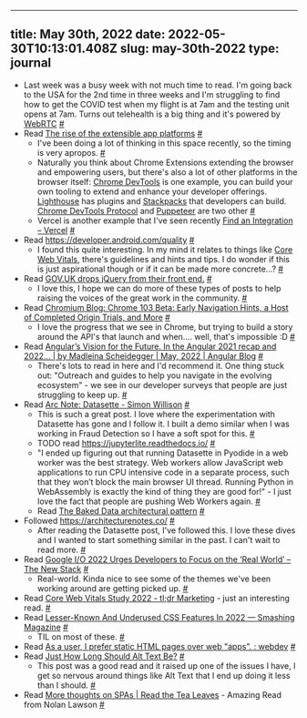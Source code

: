 
---
title: May 30th, 2022 
date: 2022-05-30T10:13:01.408Z
slug: may-30th-2022
type: journal
---
* Last week was a busy week with not much time to read. I'm going back to the USA for the 2nd time in three weeks and I'm struggling to find how to get the COVID test when my flight is at 7am and the testing unit opens at 7am. Turns out telehealth is a big thing and it's powered by [WebRTC](../entry/webrtc) [#](#629498bd-e385-4574-8a35-644eb5800ff9)<a name="629498bd-e385-4574-8a35-644eb5800ff9"></a>
* Read [The rise of the extensible app platforms](https://blog.almaer.com/the-rise-of-the-extensible-app-platforms/) [#](#629498ad-45a9-4035-962c-15ef9e74f6d7)<a name="629498ad-45a9-4035-962c-15ef9e74f6d7"></a>
  * I've been doing a lot of thinking in this space recently, so the timing is very apropos. [#](#629498fd-5f50-418e-8a33-eeba76fc8bd7)<a name="629498fd-5f50-418e-8a33-eeba76fc8bd7"></a>
  * Naturally you think about Chrome Extensions extending the browser and empowering users, but there's also a lot of other platforms in the browser itself: [Chrome DevTools](../entry/chrome-devtools) is one example, you can build your own tooling to extend and enhance your developer offerings. [Lighthouse](../entry/lighthouse) has plugins and [Stackpacks](../entry/stackpacks) that developers can build. [Chrome DevTools Protocol](../entry/chrome-devtools-protocol) and [Puppeteer](../entry/puppeteer) are two other [#](#62949a2d-6a08-4f4a-94d1-65c65e6a9970)<a name="62949a2d-6a08-4f4a-94d1-65c65e6a9970"></a>
  * Vercel is another example that I've seen recently [Find an Integration – Vercel](https://vercel.com/integrations) [#](#62949a2f-2b33-4441-8720-bdc28f93df37)<a name="62949a2f-2b33-4441-8720-bdc28f93df37"></a>
* Read https://developer.android.com/quality [#](#629498b8-7dad-4680-8263-0a8ec72a0e4c)<a name="629498b8-7dad-4680-8263-0a8ec72a0e4c"></a>
  * I found this quite interesting. In my mind it relates to things like [Core Web Vitals](../entry/core-web-vitals), there's guidelines and hints and tips. I do wonder if this is just aspirational though or if it can be made more concrete...? [#](#62949a5b-82e8-4753-8520-82addd8f2fce)<a name="62949a5b-82e8-4753-8520-82addd8f2fce"></a>
* Read [GOV.UK drops jQuery from their front end.](https://web.dev/gov-uk-drops-jquery/) [#](#62949a49-1688-4628-bf37-1ebfe1230fdf)<a name="62949a49-1688-4628-bf37-1ebfe1230fdf"></a>
  * I love this, I hope we can do more of these types of posts to help raising the voices of the great work in the community. [#](#62949b73-4924-4264-b37b-9204c6608757)<a name="62949b73-4924-4264-b37b-9204c6608757"></a>
* Read [Chromium Blog: Chrome 103 Beta: Early Navigation Hints, a Host of Completed Origin Trials, and More](https://blog.chromium.org/2022/05/chrome-103-beta-early-navigation-hints.html) [#](#62949b92-2dfd-47bf-9f5f-931ff2af6468)<a name="62949b92-2dfd-47bf-9f5f-931ff2af6468"></a>
  * I love the progress that we see in Chrome, but trying to build a story around the API's that launch and when.... well, that's impossible :D [#](#6294bd73-58d1-4eaf-8967-6b02f933568b)<a name="6294bd73-58d1-4eaf-8967-6b02f933568b"></a>
* Read [Angular’s Vision for the Future. In the Angular 2021 recap and 2022… | by Madleina Scheidegger | May, 2022 | Angular Blog](https://blog.angular.io/angulars-vision-for-the-future-3cfca5e7b448) [#](#62949bbe-e475-4220-b12d-9e96bd9f1bfe)<a name="62949bbe-e475-4220-b12d-9e96bd9f1bfe"></a>
  * There's lots to read in here and I'd recommend it. One thing stuck out: "Outreach and guides to help you navigate in the evolving ecosystem" - we see in our developer surveys that people are just struggling to keep up. [#](#6294ba86-5eb3-4ac3-8e15-43bff069a818)<a name="6294ba86-5eb3-4ac3-8e15-43bff069a818"></a>
* Read [Arc Note: Datasette - Simon Willison](https://architecturenotes.co/datasette-simon-willison/) [#](#6294bbeb-08e1-4c6d-a1a7-3a4d499c3f54)<a name="6294bbeb-08e1-4c6d-a1a7-3a4d499c3f54"></a>
  * This is such a great post. I love where the experimentation with Datasette has gone and I follow it. I built a demo similar when I was working in Fraud Detection so I have a soft spot for this. [#](#6294bbff-c65f-4133-bc4f-d267aed1793a)<a name="6294bbff-c65f-4133-bc4f-d267aed1793a"></a>
  * TODO read https://jupyterlite.readthedocs.io/ [#](#6294bd23-0993-4ce3-a200-731383455e3e)<a name="6294bd23-0993-4ce3-a200-731383455e3e"></a>
  * "I ended up figuring out that running Datasette in Pyodide in a web worker was the best strategy. Web workers allow JavaScript web applications to run CPU intensive code in a separate process, such that they won’t block the main browser UI thread. Running Python in WebAssembly is exactly the kind of thing they are good for!" - I just love the fact that people are pushing Web Workers again. [#](#6294bd25-6c63-48b3-a00e-58eeff1eded3)<a name="6294bd25-6c63-48b3-a00e-58eeff1eded3"></a>
  * Read [The Baked Data architectural pattern](https://simonwillison.net/2021/Jul/28/baked-data/) [#](#6294bdc4-1480-4afa-ae82-dc4dc32f5e36)<a name="6294bdc4-1480-4afa-ae82-dc4dc32f5e36"></a>
* Followed https://architecturenotes.co/ [#](#6294bde5-7e5e-4b75-9712-0fc397a91122)<a name="6294bde5-7e5e-4b75-9712-0fc397a91122"></a>
  * After reading the Datasette post, I've followed this. I love these dives and I wanted to start something similar in the past. I can't wait to read more. [#](#6294bde8-65b8-4f43-be20-7d2c010a057d)<a name="6294bde8-65b8-4f43-be20-7d2c010a057d"></a>
* Read [Google I/O 2022 Urges Developers to Focus on the &#8216;Real World&#8217; &#8211; The New Stack](https://thenewstack.io/google-i-o-2022-urges-developers-to-focus-on-the-real-world/) [#](#6294c0cb-1e47-4fe5-86d0-eb6e066bc646)<a name="6294c0cb-1e47-4fe5-86d0-eb6e066bc646"></a>
  * Real-world. Kinda nice to see some of the themes we've been working around are getting picked up. [#](#6294c0d6-6e5e-41f7-b144-7e3cf2fe4ec1)<a name="6294c0d6-6e5e-41f7-b144-7e3cf2fe4ec1"></a>
* Read [Core Web Vitals Study 2022 - tl;dr Marketing](https://tldrmarketing.com/seo/core-web-vitals-study-2022/) - just an interesting read. [#](#6294c16f-eb5b-44c4-a2ae-61bfe533c5b3)<a name="6294c16f-eb5b-44c4-a2ae-61bfe533c5b3"></a>
* Read [Lesser-Known And Underused CSS Features In 2022 — Smashing Magazine](https://www.smashingmagazine.com/2022/05/lesser-known-underused-css-features-2022/) [#](#6294c171-8fc9-4c1d-aaa4-496eddffa69d)<a name="6294c171-8fc9-4c1d-aaa4-496eddffa69d"></a>
  * TIL on most of these. [#](#6294c1d9-4de0-495c-9f4f-6963dc7661a5)<a name="6294c1d9-4de0-495c-9f4f-6963dc7661a5"></a>
* Read [As a user, I prefer static HTML pages over web &quot;apps&quot;. : webdev](https://www.reddit.com/r/webdev/comments/v0yp0v/as_a_user_i_prefer_static_html_pages_over_web_apps/) [#](#6294c2a4-7beb-4636-b274-7013f989d2a0)<a name="6294c2a4-7beb-4636-b274-7013f989d2a0"></a>
* Read [Just How Long Should Alt Text Be?](https://css-tricks.com/just-how-long-should-alt-text-be/) [#](#6294c2af-318a-48a2-9240-5e01fdfe858f)<a name="6294c2af-318a-48a2-9240-5e01fdfe858f"></a>
  * This post was a good read and it raised up one of the issues I have, I get so nervous around things like Alt Text that I end up doing it less than I should. [#](#6294c2ed-cc84-4a32-b298-d235b3464ebf)<a name="6294c2ed-cc84-4a32-b298-d235b3464ebf"></a>
* Read [More thoughts on SPAs | Read the Tea Leaves](https://nolanlawson.com/2022/05/25/more-thoughts-on-spas/) - Amazing Read from Nolan Lawson [#](#6294c335-8af1-42c3-9e07-36ee186c03f0)<a name="6294c335-8af1-42c3-9e07-36ee186c03f0"></a>

